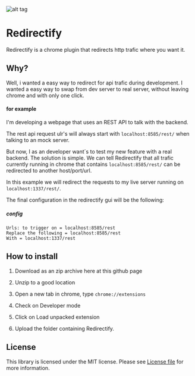 ![alt tag](https://raw.github.com/code-brewery/redirectify/master/redirectifyInAction.png)
# Redirectify

Redirectify is a chrome plugin that redirects http trafic where you want it.

## Why?
Well, i wanted a easy way to redirect for api trafic during development. I wanted a easy way to swap from dev server to real server, without leaving chrome and with only one click.

#### for example
  I'm developing a webpage that uses an REST API to talk with the backend.

  The rest api request ulr's will always start with ```localhost:8585/rest/``` when talking to an mock server.

  But now, I as an developer want´s to test my new feature with a real backend. The solution is simple. We can tell Redirectify that all trafic currently running in chrome that contains ```localhost:8585/rest/``` can be redirected to another host/port/url.

  In this example we will redirect the requests to my live server running on ```localhost:1337/rest/```.

  The final configuration in the redirectify gui will be the following:
##### config
  
    Urls: to trigger on = localhost:8585/rest
    Replace the following = localhost:8585/rest
    With = localhost:1337/rest

## How to install
1. Download as an zip archive here at this github page
2. Unzip to a good location

3. Open a new tab in chrome, type ```chrome://extensions```

4. Check on Developer mode

5. Click on Load unpacked extension

6. Upload the folder containing Redirectify.

## License
This library is licensed under the MIT license. Please see [License file](LICENSE.md) for more information.
